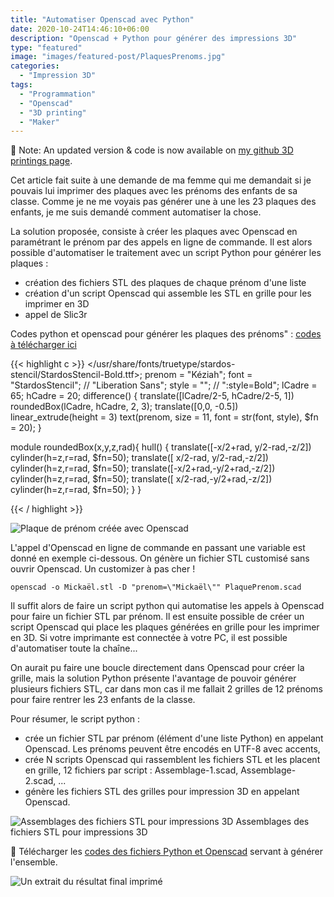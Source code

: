 ```yaml
---
title: "Automatiser Openscad avec Python"
date: 2020-10-24T14:46:10+06:00
description: "Openscad + Python pour générer des impressions 3D"
type: "featured"
image: "images/featured-post/PlaquesPrenoms.jpg"
categories: 
  - "Impression 3D"
tags:
  - "Programmation"
  - "Openscad"
  - "3D printing"
  - "Maker"
---
```


💫 Note: An updated version & code is now available on [my github 3D printings page](https://github.com/giloop/3D-printings "github 3D Printing stuffs").

Cet article fait suite à une demande de ma femme qui me demandait si je pouvais lui imprimer des plaques avec les prénoms des enfants de sa classe. Comme je ne me voyais pas générer une à une les 23 plaques des enfants, je me suis demandé comment automatiser la chose.

La solution proposée, consiste à créer les plaques avec Openscad en paramétrant le prénom par des appels en ligne de commande. Il est alors possible d'automatiser le traitement avec un script Python pour générer les plaques :

*   création des fichiers STL des plaques de chaque prénom d'une liste
*   création d'un script Openscad qui assemble les STL en grille pour les imprimer en 3D
*   appel de Slic3r

Codes python et openscad pour générer les plaques des prénoms" : [codes à télécharger ici](http://gilles.gonon.free.fr/wp-content/uploads/PlaquesPrenoms-codes-openscad-python.zip )

{{< highlight c >}}
</usr/share/fonts/truetype/stardos-stencil/StardosStencil-Bold.ttf>;
 prenom = "Kéziah";
 font = "StardosStencil";  // "Liberation Sans";
 style = ""; // ":style=Bold";
 lCadre = 65;
 hCadre = 20;
 difference() {
    translate([lCadre/2-5, hCadre/2-5, 1]) roundedBox(lCadre, hCadre, 2, 3);
    translate([0,0, -0.5]) linear_extrude(height = 3) text(prenom, size = 11, font = str(font, style), $fn = 20);
 }

module roundedBox(x,y,z,rad){
  hull() {
     translate([-x/2+rad, y/2-rad,-z/2]) cylinder(h=z,r=rad, $fn=50);
     translate([ x/2-rad, y/2-rad,-z/2]) cylinder(h=z,r=rad, $fn=50);
     translate([-x/2+rad,-y/2+rad,-z/2]) cylinder(h=z,r=rad, $fn=50);
     translate([ x/2-rad,-y/2+rad,-z/2]) cylinder(h=z,r=rad, $fn=50); 
  }
 }

{{< / highlight >}}

![Plaque de prénom créée avec Openscad](http://gilles.gonon.free.fr/wp-content/uploads/PlaquePrenomRender.png)

L'appel d'Openscad en ligne de commande en passant une variable est donné en exemple ci-dessous. On génère un fichier STL customisé sans ouvrir Openscad. Un customizer à pas cher !

```openscad -o Mickaël.stl -D "prenom=\"Mickaël\"" PlaquePrenom.scad```

Il suffit alors de faire un script python qui automatise les appels à Openscad pour faire un fichier STL par prénom. Il est ensuite possible de créer un script Openscad qui place les plaques générées en grille pour les imprimer en 3D. Si votre imprimante est connectée à votre PC, il est possible d'automatiser toute la chaîne...

On aurait pu faire une boucle directement dans Openscad pour créer la grille, mais la solution Python présente l'avantage de pouvoir générer plusieurs fichiers STL, car dans mon cas il me fallait 2 grilles de 12 prénoms pour faire rentrer les 23 enfants de la classe.

Pour résumer, le script python :

*   crée un fichier STL par prénom (élément d'une liste Python) en appelant Openscad. Les prénoms peuvent être encodés en UTF-8 avec accents,
*   crée N scripts Openscad qui rassemblent les fichiers STL et les placent en grille, 12 fichiers par script : Assemblage-1.scad, Assemblage-2.scad, ...
*   génère les fichiers STL des grilles pour impression 3D en appelant Openscad.

![Assemblages des fichiers STL pour impressions 3D](http://gilles.gonon.free.fr/wp-content/uploads/Assemblages-1et-2.png) Assemblages des fichiers STL pour impressions 3D


🙅 Télécharger les [codes des fichiers Python et Openscad](http://gilles.gonon.free.fr/wp-content/uploads/PlaquesPrenoms-codes-openscad-python.zip "Codes python et openscad pour générer les plaques des prénoms") servant à générer l'ensemble.

![Un extrait du résultat final imprimé](http://gilles.gonon.free.fr/wp-content/uploads/PlaquesPrenomsLow.jpg)